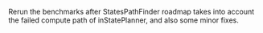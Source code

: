Rerun the benchmarks after StatesPathFinder roadmap takes into account the failed compute path of inStatePlanner, and also some minor fixes.
